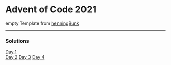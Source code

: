 # Advent of Code 2021

empty Template from [henningBunk](https://github.com/henningBunk/advent-of-code-kotlin-template)

---
### Solutions

[Day 1](https://github.com/meli-w/AoC-2021/blob/main/app/src/main/kotlin/day01/Day01.kt)  
[Day 2](https://github.com/meli-w/AoC-2021/blob/main/app/src/main/kotlin/day02/Day02.kt)
[Day 3](https://github.com/meli-w/AoC-2021/blob/main/app/src/main/kotlin/day03/Day03.kt)
[Day 4](https://github.com/meli-w/AoC-2021/blob/main/app/src/main/kotlin/day03/Day04.kt)
